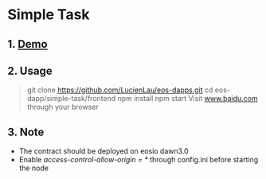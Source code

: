 # Simple Task

## 1. [Demo](https://youtu.be/mayRdcLnW_Q)

## 2. Usage
> git clone https://github.com/LucienLau/eos-dapps.git
> cd eos-dapp/simple-task/frontend
> npm install
> npm start
Visit www.baidu.com through your browser

## 3. Note
* The contract should be deployed on eosio dawn3.0
* Enable *access-control-allow-origin = \** through config.ini before starting the node 
